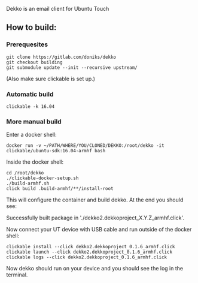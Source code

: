 Dekko is an email client for Ubuntu Touch

## How to build:
### Prerequesites

```
git clone https://gitlab.com/doniks/dekko
git checkout building
git submodule update --init --recursive upstream/
```
(Also make sure clickable is set up.)

### Automatic build
```
clickable -k 16.04
```

### More manual build
Enter a docker shell:

```
docker run -v ~/PATH/WHERE/YOU/CLONED/DEKKO:/root/dekko -it clickable/ubuntu-sdk:16.04-armhf bash
```

Inside the docker shell:

```
cd /root/dekko
./clickable-docker-setup.sh
./build-armhf.sh
click build .build-armhf/**/install-root
```

This will configure the container and build dekko. At the end you should see:

Successfully built package in './dekko2.dekkoproject_X.Y.Z_armhf.click'.

Now connect your UT device with USB cable and run outside of the docker shell:

```
clickable install --click dekko2.dekkoproject_0.1.6_armhf.click
clickable launch --click dekko2.dekkoproject_0.1.6_armhf.click
clickable logs --click dekko2.dekkoproject_0.1.6_armhf.click
```

Now dekko should run on your device and you should see the log in the terminal.

